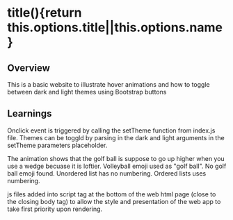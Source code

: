 # title(){return this.options.title||this.options.name}

## Overview

This is a basic website to illustrate hover animations and how to toggle between dark and light themes using Bootstrap buttons

## Learnings

Onclick event is triggered by calling the setTheme function from index.js file. Themes can be toggld by parsing in the dark and light arguments
in the setTheme parameters placeholder.

The animation shows that the golf ball is suppose to go up higher when you use a wedge becuase it is loftier.
Volleyball emoji used as "golf ball". No golf ball emoji found. Unordered list has no numbering. Ordered lists uses numbering.

js files added into script tag at the bottom of the web html page (close to the closing body tag) 
to allow the style and presentation of the web app to take first priority upon rendering.